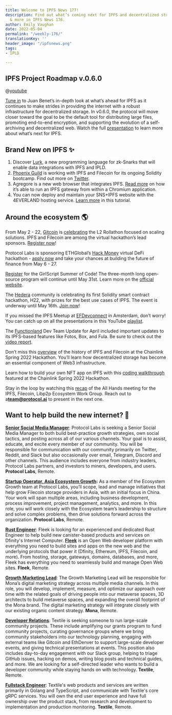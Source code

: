 ```yaml
---
title: Welcome to IPFS News 177!
description: Find out what’s coming next for IPFS and decentralized storage on v0.6.0
  & more in IPFS News 176.
author: Emily Vaughan
date: 2022-05-04
permalink: "/weekly-176/"
translationKey: ''
header_image: "/ipfsnews.png"
tags:
- IPLD

---
```

## **IPFS Project Roadmap v.0.6.0**

@[youtube](9rlPkY0HntE)

[Tune in](https://www.youtube.com/watch?v=9rlPkY0HntE) to Juan Benet’s in-depth look at what’s ahead for IPFS as it continues to make strides in providing the internet with a robust infrastructure for decentralized storage. In v0.6.0, the protocol will move closer toward the goal to be the default tool for distributing large files, promoting end-to-end encryption, and supporting the evolution of a self-archiving and decentralized web. Watch the full [presentation](https://www.youtube.com/watch?v=9rlPkY0HntE) to learn more about what’s next for IPFS.

## **Brand New on IPFS ✨**

1. Discover [Lurk](https://filecoin.io/blog/posts/introducing-lurk-a-programming-language-for-recursive-zk-snarks/), a new programming language for zk-Snarks that will enable data integrations with IPFS and IPLD.
2. [Phoenix Guild](https://t.co/foOfR4jFqm) is working with IPFS and Filecoin for its ongoing Solidity bootcamp. Find out more on [Twitter](https://twitter.com/PhoenixGuildHQ/status/1520085628884783104).
3. Agregore is a new web browser that integrates IPFS. [Read more](https://agregore.mauve.moe/blog/2022/04/ipfs-with-chromium) on how it’s able to run an IPFS gateway from within a Chromium application.
4. You can now deploy and maintain your SNS+IPFS website with the 4EVERLAND hosting service. [Learn more](https://medium.com/4everland/deploy-your-sns-ipfs-website-on-4everland-in-3-minutes-cb828cf8ca4) in this tutorial.

## **Around the ecosystem 🌎**

From May 2 - 22, [Gitcoin](https://gitcoin.co/) is [celebrating](https://twitter.com/gitcoin/status/1521040036694736896) the L2 Rollathon focused on scaling solutions. IPFS and Filecoin are among the virtual hackathon’s lead sponsors. [Register now](https://gitcoin.co/hackathon/rollathon/onboard)!  
  
Protocol Labs is sponsoring ETHGlobal’s [Hack Money](https://defi.ethglobal.com/) virtual DeFi hackathon - [apply now](https://hack.ethglobal.com/hackmoney2022) and take your chances at building the future of finance from May 6 - 27.  
  
[Register](https://gssoc.girlscript.tech/#card-1) for the GirlScript Summer of Code! The three-month long open-source program will continue until May 31st. Learn more on the [official website](https://gssoc.girlscript.tech/#about-gssoc).  
  
The [Hedera](https://hedera.com/) community is celebrating its first Solidity smart contract hackathon, H22, with prizes for the best use cases of IPFS. The event is underway until May 16th. [Join now](https://hedera22.devpost.com/)!  
  
If you missed the IPFS Meetup at [EFDevconnect](https://devconnect.org/) in Amsterdam, don’t worry! You can catch up on all the presentations in this YouTube [playlist](https://www.youtube.com/playlist?list=PLuhRWgmPaHtTGmSx15xid6B_UMf5f2M-S).  
  
The [Functionland](https://fx.land/) Dev Team Update for April included important updates to its IPFS-based features like Fotos, Box, and Fula. Be sure to check out the [video report](https://www.youtube.com/watch?v=sAKym-u07e0).  
  
Don’t miss this [overview](https://www.youtube.com/watch?v=WcPqf4mWh4E) of the history of IPFS and Filecoin at the Chainlink Spring 2022 Hackathon. You’ll learn how decentralized storage has become an essential component of Web3 infrastructure.  
  
Learn how to build your own NFT app on IPFS with this [coding walkthrough](https://www.youtube.com/watch?v=xTnDTWHsbIs) featured at the Chainlink Spring 2022 Hackathon.  
  
Stay in the loop by watching this [recap](https://www.youtube.com/watch?v=F6XaEMOpVRA) of the All Hands meeting for the IPFS, Filecoin, Libp2p Ecosystem Work Group. Reach out to a**team@protocol.ai** to present in the next one.

## **Want to help build the new internet? 💼**

[**Senior Social Media Manager**](https://boards.greenhouse.io/protocollabs/jobs/4282182004): Protocol Labs is seeking a Senior Social Media Manager to both build best-practice growth strategies, own social tactics, and posting across all of our various channels. Your goal is to assist, educate, and excite every member of our community. You will be responsible for communication with our community primarily on Twitter, Reddit, and Slack but also occasionally over email, Telegram, Discord and other channels. This audience includes everyone from industry leaders, Protocol Labs partners, and investors to miners, developers, and users. **Protocol Labs**, Remote.

[**Startup Operator, Asia Ecosystem Growth**](https://boards.greenhouse.io/protocollabs/jobs/4382529004)**:** As a member of the Ecosystem Growth team at Protocol Labs, you’ll scope, lead and manage initiatives that help grow Filecoin storage providers in Asia, with an initial focus in China. Your work will span multiple areas, including business development, process improvement, project management, analytics, and more. In this role, you will work closely with the Ecosystem team’s leadership to structure and solve complex problems, then drive solutions forward across the organization. **Protocol Labs**, Remote.

[**Rust Engineer**](https://angel.co/company/fleekhq/jobs/1505997-rust-engineer-remote): Fleek is looking for an experienced and dedicated Rust Engineer to help build new canister-based products and services on Dfinity's Internet Computer. [**Fleek**](https://fleek.co/) is an Open Web developer platform with everything you need to build sites and apps on the new web and the underlying protocols that power it (Dfinity, Ethereum, IPFS, Filecoin, and more). From hosting, storage, gateways, domains, databases, and more, Fleek has everything you need to seamlessly build and manage Open Web sites. **Fleek**, Remote.

[**Growth Marketing Lead**](https://jobs.lever.co/MoNA/2f653ef6-c3da-4e0f-ba3c-1f294d24ece3): The Growth Marketing Lead will be responsible for Mona’s digital marketing strategy across multiple media channels. In this role, you will develop, implement, measure, and optimize our approach over time with the related goals of driving people into our metaverse spaces, 3D architects to build metaverse spaces, and expanding the overall footprint of the Mona brand. The digital marketing strategy will integrate closely with our existing organic content strategy. **Mona**, Remote.

[**Developer Relations**](https://boards.greenhouse.io/textileio/jobs/4075619004): Textile is seeking someone to run large-scale community projects. These include amplifying our grants program to fund community projects, curating governance groups where we bring community stakeholders into our technology planning, engaging with external teams like Gitcoin and EthDenver to support large-scale developer events, and giving technical presentations at events. This position also includes day-to-day engagement with our Slack group, helping to triage GitHub issues, hacking on demos, writing blog posts and technical guides, and more. We are looking for a self-directed leader who wants to build a developer community while staying hands on with technology. **Textile**, Remote.

[**Fullstack Engineer**](https://boards.greenhouse.io/textileio/jobs/4017984004): Textile's web products and services are written primarily in Golang and TypeScript, and communicate with Textile's core gRPC services. You will own the end user experience and have full ownership over the product stack, from research and development to implementation and production monitoring. **Textile**, Remote.